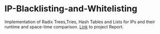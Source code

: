 # IP-Blacklisting-and-Whitelisting
Implementation of Radix Trees,Tries, Hash Tables and Lists for IPs and their runtime and space-time comparison.
[Link](https://docs.google.com/presentation/d/1QFw2-WEyhf3MayU7NWv6uOxhSMeGAB4vacAHWZezQHk/edit?usp=sharing) to project Report.
